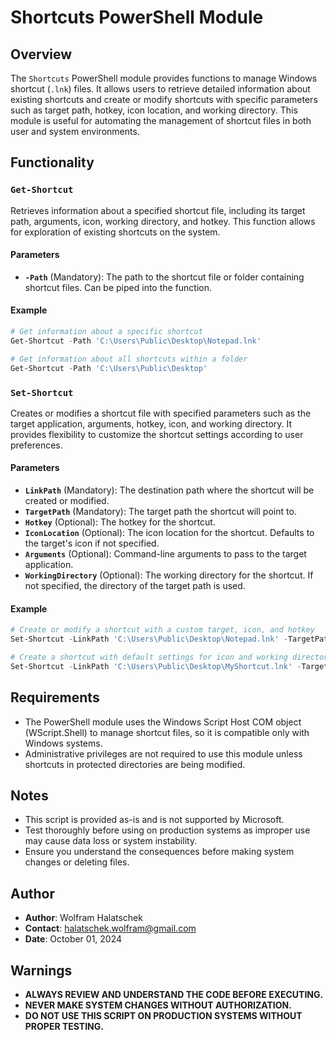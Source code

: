 # Shortcuts PowerShell Module

## Overview

The `Shortcuts` PowerShell module provides functions to manage Windows shortcut (`.lnk`) files. It allows users to retrieve detailed information about existing shortcuts and create or modify shortcuts with specific parameters such as target path, hotkey, icon location, and working directory. This module is useful for automating the management of shortcut files in both user and system environments.

## Functionality

### `Get-Shortcut`

Retrieves information about a specified shortcut file, including its target path, arguments, icon, working directory, and hotkey. This function allows for exploration of existing shortcuts on the system.

#### Parameters

- **`-Path`** (Mandatory): The path to the shortcut file or folder containing shortcut files. Can be piped into the function.

#### Example

```PowerShell
# Get information about a specific shortcut
Get-Shortcut -Path 'C:\Users\Public\Desktop\Notepad.lnk'

# Get information about all shortcuts within a folder
Get-Shortcut -Path 'C:\Users\Public\Desktop'
```

### `Set-Shortcut`

Creates or modifies a shortcut file with specified parameters such as the target application, arguments, hotkey, icon, and working directory. It provides flexibility to customize the shortcut settings according to user preferences.


#### Parameters

- **`LinkPath`** (Mandatory): The destination path where the shortcut will be created or modified.
- **`TargetPath`** (Mandatory): The target path the shortcut will point to.
- **`Hotkey`** (Optional): The hotkey for the shortcut.
- **`IconLocation`** (Optional): The icon location for the shortcut. Defaults to the target's icon if not specified.
- **`Arguments`** (Optional): Command-line arguments to pass to the target application.
- **`WorkingDirectory`** (Optional): The working directory for the shortcut. If not specified, the directory of the target path is used.

#### Example

```PowerShell
# Create or modify a shortcut with a custom target, icon, and hotkey
Set-Shortcut -LinkPath 'C:\Users\Public\Desktop\Notepad.lnk' -TargetPath 'C:\Windows\System32\notepad.exe' -Hotkey 'Ctrl+Alt+N' -IconLocation 'C:\Icons\Notepad.ico'

# Create a shortcut with default settings for icon and working directory
Set-Shortcut -LinkPath 'C:\Users\Public\Desktop\MyShortcut.lnk' -TargetPath 'C:\Program Files\MyApp\MyApp.exe'

```

## Requirements

- The PowerShell module uses the Windows Script Host COM object (WScript.Shell) to manage shortcut files, so it is compatible only with Windows systems.
- Administrative privileges are not required to use this module unless shortcuts in protected directories are being modified.


## Notes

- This script is provided as-is and is not supported by Microsoft.
- Test thoroughly before using on production systems as improper use may cause data loss or system instability.
- Ensure you understand the consequences before making system changes or deleting files.

## Author

- **Author**: Wolfram Halatschek
- **Contact**: halatschek.wolfram@gmail.com
- **Date**: October 01, 2024

## Warnings

- **ALWAYS REVIEW AND UNDERSTAND THE CODE BEFORE EXECUTING.**
- **NEVER MAKE SYSTEM CHANGES WITHOUT AUTHORIZATION.**
- **DO NOT USE THIS SCRIPT ON PRODUCTION SYSTEMS WITHOUT PROPER TESTING.**
